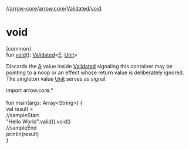 //[arrow-core](../../../index.md)/[arrow.core](../index.md)/[Validated](index.md)/[void](void.md)

# void

[common]\
fun [void](void.md)(): [Validated](index.md)&lt;[E](index.md), [Unit](https://kotlinlang.org/api/latest/jvm/stdlib/kotlin/-unit/index.html)&gt;

Discards the [A](index.md) value inside [Validated](index.md) signaling this container may be pointing to a noop or an effect whose return value is deliberately ignored. The singleton value [Unit](https://kotlinlang.org/api/latest/jvm/stdlib/kotlin/-unit/index.html) serves as signal.

import arrow.core.*\
\
fun main(args: Array&lt;String&gt;) {\
  val result =\
  //sampleStart\
  "Hello World".valid().void()\
  //sampleEnd\
  println(result)\
}<!--- KNIT example-validated-17.kt -->
